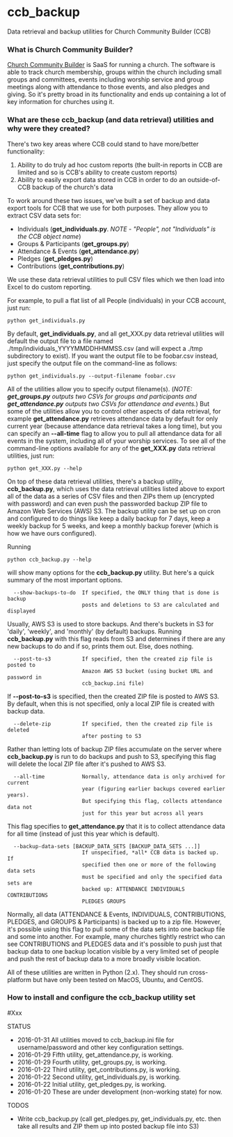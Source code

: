 # ccb_backup
Data retrieval and backup utilities for Church Community Builder (CCB)

### What is Church Community Builder?

[Church Community Builder](https://churchcommunitybuilder.com/) is SaaS for running a church.  The software is able to track church membership, groups within the church including small groups and committees, events including worship service and group meetings along with attendance to those events, and also pledges and giving.  So it's pretty broad in its functionality and ends up containing a lot of key information for churches using it.

### What are these ccb_backup (and data retrieval) utilities and why were they created?

There's two key areas where CCB could stand to have more/better functionality:

1. Ability to do truly ad hoc custom reports (the built-in reports in CCB are limited and so is CCB's ability to create custom reports)
2. Ability to easily export data stored in CCB in order to do an outside-of-CCB backup of the church's data

To work around these two issues, we've built a set of backup and data export tools for CCB that we use for both purposes.  They allow you to extract CSV data sets for:
* Individuals (**get_individuals.py**. _NOTE - "People", not "Individuals" is the CCB object name_)
* Groups & Participants (**get_groups.py**)
* Attendance & Events (**get_attendance.py**)
* Pledges (**get_pledges.py**)
* Contributions (**get_contributions.py**)

We use these data retrieval utilities to pull CSV files which we then load into Excel to do custom reporting.

For example, to pull a flat list of all People (individuals) in your CCB account, just run:
```
python get_individuals.py
```

By default, **get_individuals.py**, and all get_XXX.py data retrieval utilities will default the output file to a file named ./tmp/individuals_YYYYMMDDHHMMSS.csv (and will expect a ./tmp subdirectory to exist).  If you want the output file to be foobar.csv instead, just specify the output file on the command-line as follows:
```
python get_individuals.py --output-filename foobar.csv
```

All of the utilities allow you to specify output filename(s). (_NOTE: **get_groups.py** outputs two CSVs for groups and participants and **get_attendance.py** outputs two CSVs for attendance and events._) But some of the utilities allow you to control other aspects of data retrieval, for example **get_attendance.py** retrieves attendance data by default for only current year (because attendance data retrieval takes a long time), but you can specify an **--all-time** flag to allow you to pull all attendance data for all events in the system, including all of your worship services. To see all of the command-line options available for any of the **get_XXX.py** data retrieval utilities, just run:
```
python get_XXX.py --help
```

On top of these data retrieval utilities, there's a backup utility, **ccb_backup.py**, which uses the data retrieval utilities listed above to export all of the data as a series of CSV files and then ZIPs them up (encrypted with password) and can even push the passworded backup ZIP file to Amazon Web Services (AWS) S3.  The backup utility can be set up on cron and configured to do things like keep a daily backup for 7 days, keep a weekly backup for 5 weeks, and keep a monthly backup forever (which is how we have ours configured).

Running
```
python ccb_backup.py --help
```
will show many options for the **ccb_backup.py** utility.  But here's a quick summary of the most important options.

```
  --show-backups-to-do  If specified, the ONLY thing that is done is backup
                        posts and deletions to S3 are calculated and displayed
```

Usually, AWS S3 is used to store backups.  And there's buckets in S3 for 'daily', 'weekly', and 'monthly' (by default) backups.  Running **ccb_backup.py** with this flag reads from S3 and determines if there are any new backups to do and if so, prints them out.  Else, does nothing.

```
  --post-to-s3          If specified, then the created zip file is posted to
                        Amazon AWS S3 bucket (using bucket URL and password in
                        ccb_backup.ini file)
```

If **--post-to-s3** is specified, then the created ZIP file is posted to AWS S3. By default, when this is not specified, only a local ZIP file is created with backup data.

```
  --delete-zip          If specified, then the created zip file is deleted
                        after posting to S3
```

Rather than letting lots of backup ZIP files accumulate on the server where **ccb_backup.py** is run to do backups and push to S3, specifying this flag will delete the local ZIP file after it's pushed to AWS S3.

```
  --all-time            Normally, attendance data is only archived for current
                        year (figuring earlier backups covered earlier years).
                        But specifying this flag, collects attendance data not
                        just for this year but across all years
```

This flag specifies to **get_attendance.py** that it is to collect attendance data for all time (instead of just this year which is default).

```
  --backup-data-sets [BACKUP_DATA_SETS [BACKUP_DATA_SETS ...]]
                        If unspecified, *all* CCB data is backed up. If
                        specified then one or more of the following data sets
                        must be specified and only the specified data sets are
                        backed up: ATTENDANCE INDIVIDUALS CONTRIBUTIONS
                        PLEDGES GROUPS
```

Normally, all data (ATTENDANCE & Events, INDIVIDUALS, CONTRIBUTIONS, PLEDGES, and GROUPS & Participants) is backed up to a zip file.  However, it's possible using this flag to pull some of the data sets into one backup file and some into another.  For example, many churches tightly restrict who can see CONTRIBUTIONS and PLEDGES data and it's possible to push just that backup data to one backup location visible by a very limited set of people and push the rest of backup data to a more broadly visible location.

All of these utilities are written in Python (2.x). They should run cross-platform but have only been tested on MacOS, Ubuntu, and CentOS.

### How to install and configure the ccb_backup utility set

#Xxx

STATUS
- 2016-01-31 All utilities moved to ccb_backup.ini file for username/password and other key configuration settings.
- 2016-01-29 Fifth utility, get_attendance.py, is working.
- 2016-01-29 Fourth utility, get_groups.py, is working.
- 2016-01-22 Third utility, get_contributions.py, is working.
- 2016-01-22 Second utility, get_individuals.py, is working.
- 2016-01-22 Initial utility, get_pledges.py, is working.
- 2016-01-20 These are under development (non-working state) for now.

TODOS
- Write ccb_backup.py (call get_pledges.py, get_individuals.py, etc. then take all results and ZIP them up
  into posted backup file into S3)

